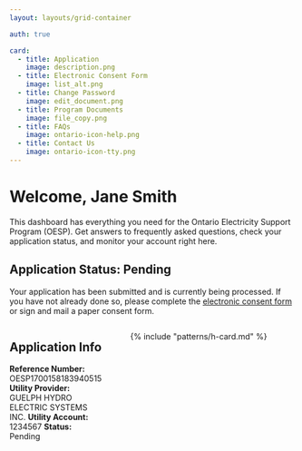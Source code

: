 ```yaml
---
layout: layouts/grid-container

auth: true

card:
  - title: Application
    image: description.png
  - title: Electronic Consent Form
    image: list_alt.png
  - title: Change Password
    image: edit_document.png
  - title: Program Documents
    image: file_copy.png
  - title: FAQs
    image: ontario-icon-help.png
  - title: Contact Us
    image: ontario-icon-tty.png
---
```

<style>
  img {
    width: 80px;
    height: 90px;
    object-fit: contain;
  }

  @media (min-width: 800px) {
  .content {
    display: flex;
    gap: 10%;
  }
  .content-left {
    width: 50%
  }
  .content-right {
    width: 100%
  }
  }
</style>

# Welcome, Jane Smith

This dashboard has everything you need for the Ontario Electricity Support Program (OESP). Get answers to frequently asked questions, check your application status, and monitor your account right here.

<div class="ontario-callout ontario-border-highlight--sky">
    <h2 class="ontario-callout__title ontario-h5">Application Status: Pending</h2>
    <p>Your application has been submitted and is currently being processed. If you have not already done so, please complete the <a href="#">electronic consent form</a> or sign and mail a paper consent form.</p>
</div>

<div class="content">
<div class="content-left" markdown="1">

## Application Info

**Reference Number:** OESP1700158183940515
**Utility Provider:** GUELPH HYDRO ELECTRIC SYSTEMS INC.
**Utility Account:** 1234567
**Status:** Pending
</div>

<div class="content-right" markdown="1">

{% include "patterns/h-card.md" %}
</div>